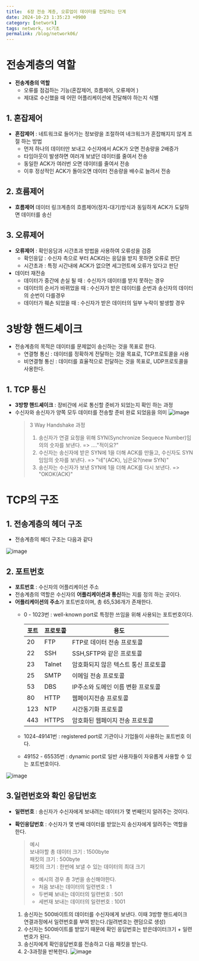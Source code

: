 ```yaml
---
title:  6장 전송 계층, 오류업이 데이터를 전달하는 단계
date: 2024-10-23 1:35:23 +0900
category: [network]
tags: network, sc기초
permalink: /blog/network06/
---
```


# 전송계층의 역할
- **전송계층의 역할**
  - 오류를 점검하는 기능(혼잡제어, 흐름제어, 오류제어 )
  - 제대로 수신했을 때 어떤 어플리케이션에 전달해야 하는지 식별

## 1. 혼잡제어
- **혼잡제어** : 네트워크로 들어가는 정보량을 조절하여 네크워크가 혼잡해지지 않게 조절 하는 방법
  - 먼저 하나의 데이터만 보내고 수신자에서 ACK가 오면 전송량을 2배증가
  - 타임아웃이 발생하면 여러개 보냈던 데이터를 줄여서 전송
  - 동일한 ACK가 여러번 오면 데이터를 줄여서 전송
  - 이후 정상적인 ACK가 돌아오면 데이터 전송량을 배수로 늘려서 전송

## 2. 흐름제어 
- **흐름제어** 데이터 링크계층의 흐름제어(정지-대기)방식과 동일하게 ACK가 도달하면 데이터를 송신  

## 3. 오류제어 
- **오류제어** : 확인응담과 시간초과 방법을 사용하여 오류성을 검증
  - 확인응답 : 수신자 측으로 부터 ACK라는 응답을 받지 못하면 오류로 판단
  - 시간초과 : 특정 시간내에 ACK가 없으면 세그먼트에 오류가 있다고 판단
- 데이터 재전송
  - 데이터가 중간에 손실 될 때 : 수신자가 데이터를 받지 못하는 경우
  - 데이터의 순서가 바뀌었을 때 : 수신자가 받은 데이터를 순번과 송신자의 데이터의 순번이 다를경우
  - 데이터가 훼손 되었을 때 : 수신자가 받은 데이터의 일부 누락이 발생할 경우 

# 3방향 핸드셰이크 
- 전송계층의 목적은 데이터를 문제없이 송신하는 것을 목표로 한다. 
  - 연결형 통신 : 데이터를 정확하게 전달하는 것을 목표로, TCP프로토콜을 사용
  - 비연결형 통신 : 데이터를 효율적으로 전달하는 것을 목표로, UDP프로토콜을 사용한다. 

## 1. TCP 통신
- **3방향 핸드셰이크** : 장비간에 서로 통신할 준비가 되었는지 확인 하는 과정
- 수신자와 송신자가 양쪽 모두 데이터를 전송할 준비 완료 되었음을 의미 
![image](https://github.com/user-attachments/assets/a9294fdb-782a-49ef-b217-020268bf24d7)
  > 3 Way Handshake 과정<br>
  > 1. 송신자가 연결 요청을 위해 SYN(Synchronize Sequece Number)임의의 숫자를 보낸다. => ...."적이요?"
  > 2. 수신자는 송신자에 받은 SYN에 1을 더해 ACK를 만들고, 수신자도 SYN 임임의 숫자를 보낸다. => "네"(ACK), 님은요?(new SYN)"
  > 3. 송신자는 수신자가 보낸 SYN에 1을 더해 ACK를 다시 보낸다. => "OKOK(ACK)"

# TCP의 구조 

## 1. 전송계층의 헤더 구조 
- 전송계층의 헤더 구조는 다음과 같다

![image](https://github.com/user-attachments/assets/4ee887bb-6705-4d71-a52a-d4972936a7dc)

## 2. 포트번호 
- **포트번호** : 수신자의 어플리케이션 주소
- 전송계층의 역할은 수신자의 **어플리케이션과 통신**하는 지를 정의 하는 곳이다. 
- **어플리케이션의 주소**가 포트번호이며, 총 65,536개가 존재한다.
  - 0 - 1023번 : well-known port로 특정한 쓰임을 위해 사용되는 포트번호이다. 
        
    | 포트  | 프로토콜   | 용도                   |
    |-----|--------|----------------------|
    | 20  | FTP    | FTP로 데이터 전송 프로토콜     |
    | 22  | SSH    | SSH,SFTP와 같은 프로토콜    |
    | 23  | Talnet | 암호화되지 않은 텍스트 통신 프로토콜 |
    | 25  | SMTP   | 이메일 전송 프로토콜          |
    | 53  | DBS    | IP주소와 도메인 이름 변환 프로토콜 |
    | 80  | HTTP   | 웹페이지전송 프로토콜          |
    | 123 | NTP    | 시간동기화 프로토콜           |
    | 443 | HTTPS  | 암호화된 웹페이지 전송 프로토콜    |
  - 1024-49141번 : registered port로 기관이나 기업들이 사용하는 포트번호 이다.
  - 49152 - 65535번 : dynamic port로 일반 사용자들이 자유롭게 사용할 수 있는 포트번호이다.

![image](https://github.com/user-attachments/assets/5cf623fc-06b0-4e53-9801-b48e420db278)

## 3.일련번호와 확인 응답번호 
- **일련번호** : 송신자가 수신자에게 보내려는 데이터가 몇 번째인지 알려주는 것이다.
- **확인응답번호** : 수신자가 몇 번째 데이터를 받았는지 송신자에게 알려주는 역할을 한다.

  > 예시<br>
  > 보내야할 총 데이터 크기 : 1500byte<br>
  > 패킷의 크기 : 500byte<br>
  > 패킷의 크기 : 한번에 보낼 수 있는 데이터의 최대 크기 
  > - 예시의 경우 총 3번을 송신해야한다. 
  > - 처음 보내는 데이터의 일련번호 : 1
  > - 두번째 보내는 데이터의 일련번호 : 501
  > - 세번재 보내는 데이터의 일련번호 : 1001
  1. 송신자는 500바이트의 데이터를 수신자에게 보낸다. 이때 3방향 핸드셰이크 연결과정에서 일련번호를 부여 받는다.(일려번호는 랜덤으로 생성)
  2. 수신자는 500바이트를 받았기 때문에 확인 응답번호는 받은데이터크기 + 일련번호가 된다.
  3. 송신자에게 확인응답번호를 전송하고 다음 패킷을 받는다.
  4. 2-3과정을 반복한다.
     ![image](https://github.com/user-attachments/assets/1bea1c58-8c6a-4a7b-aef1-e2d546102f12)
